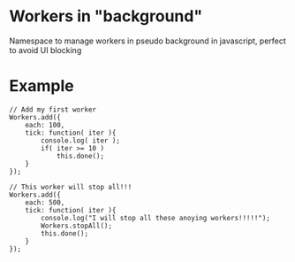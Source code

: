 # Workers in "background"
Namespace to manage workers in pseudo background in javascript, perfect to avoid UI blocking

# Example
````
// Add my first worker
Workers.add({
	each: 100,
	tick: function( iter ){
		console.log( iter );
		if( iter >= 10 )
			this.done();
	}
});

// This worker will stop all!!!
Workers.add({
	each: 500,
	tick: function( iter ){
		console.log("I will stop all these anoying workers!!!!!");
		Workers.stopAll();
		this.done();
	}
});
````
